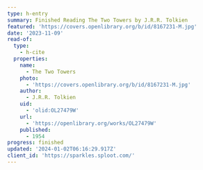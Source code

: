 ```yaml
---
type: h-entry
summary: Finished Reading The Two Towers by J.R.R. Tolkien
featured: 'https://covers.openlibrary.org/b/id/8167231-M.jpg'
date: '2023-11-09'
read-of:
  type:
    - h-cite
  properties:
    name:
      - The Two Towers
    photo:
      - 'https://covers.openlibrary.org/b/id/8167231-M.jpg'
    author:
      - J.R.R. Tolkien
    uid:
      - 'olid:OL27479W'
    url:
      - 'https://openlibrary.org/works/OL27479W'
    published:
      - 1954
progress: finished
updated: '2024-01-02T06:16:29.917Z'
client_id: 'https://sparkles.sploot.com/'
---
```


